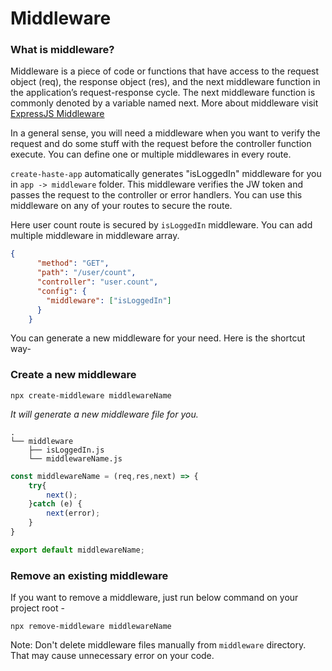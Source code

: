 # Middleware

### What is middleware? 
Middleware is a piece of code or functions that have access to the
request object (req), the response object (res), and the next middleware
function in the application’s request-response cycle. The next middleware
function is commonly denoted by a variable named next.
More about middleware visit [ExpressJS Middleware](https://expressjs.com/en/guide/using-middleware.html)

In a general sense, you will need a middleware when
you want to verify the request and do some stuff with the request
before the controller function execute.
You can define one or multiple middlewares in every route.

`create-haste-app` automatically generates "isLoggedIn"
middleware for you in `app -> middleware` folder. 
This middleware verifies the JW token and passes the request
to the controller or error handlers. You can use this middleware 
on any of your routes to secure the route.

Here user count route is secured by `isLoggedIn` middleware. You can add multiple
middleware in middleware array.

```json
{
      "method": "GET",
      "path": "/user/count",
      "controller": "user.count",
      "config": {
        "middleware": ["isLoggedIn"]
      }
    }
```

You can generate a new middleware for your need. Here is the shortcut way-

### Create a new middleware
`npx create-middleware middlewareName`

_It will generate a new middleware file for you._

```text
.
└── middleware
    ├── isLoggedIn.js
    └── middlewareName.js
```
```javascript
const middlewareName = (req,res,next) => {
    try{
        next();
    }catch (e) {
        next(error);
    }
}

export default middlewareName;
```

### Remove an existing middleware
If you want to remove a middleware, just run below command on your project
root -

`npx remove-middleware middlewareName`

Note: Don't delete middleware files manually from `middleware` directory.
That may cause unnecessary error on your code. 